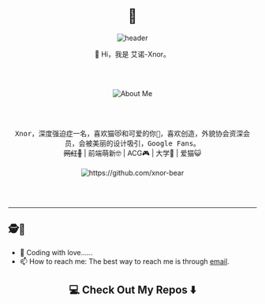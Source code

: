 <h1 align="center"> 👋 </h1>
<div align="center">
  <img src="https://raw.githubusercontent.com/Xnor-bear/Living-room-for-Pic/master/cat1.gif" alt="header"/>
</div>

<p align="center">
  🌱 Hi，我是 艾诺-Xnor。
</p>
<br> <br>

<p align="center">
  <img align="center" alt="About Me" src="https://github-readme-stats.vercel.app/api?username=xnor-bear&show_icons=true" />
</p>
<br> <br>
 
<p align="center">
  <samp>Xnor，深度强迫症一名，喜欢猫😻和可爱的你💖，喜欢创造，外貌协会资深会员，会被美丽的设计吸引，Google Fans。
  </samp>
  <br>
  <s>网红👻</s> | 前端萌新🤓 | ACG🎮 | 大学🐶 | 爱猫😺 
  <br> <br>
  <img src="https://komarev.com/ghpvc/?username=xnor-bear" alt="https://github.com/xnor-bear" />
</p>
<br> <br>


--------

## 🕵🎏

- 🔭 Coding with love……
- 📫 How to reach me: The best way to reach me is through [email](mailto:xiangnorth@qq.com).

<h2  align="center">💻 Check Out My Repos ⬇️ </h2>
